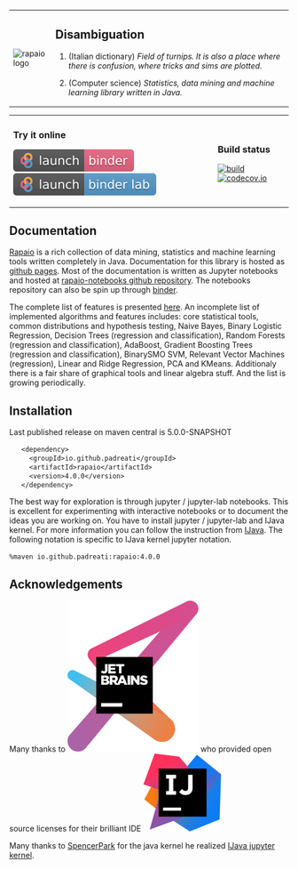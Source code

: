 
<table style="border: none">
<tr><td>

![rapaio logo](./docs/logo/logo-medium.png)
</td>
<td>

## Disambiguation

1.  (Italian dictionary) *Field of turnips. It is also a place 
where there is confusion, where tricks and sims are plotted.*

2.  (Computer science) *Statistics, data mining and machine learning 
library written in Java.*
</td>
</tr>
</table>
<table style="border: none">
<tr>
<td>

### Try it online
 
[![Launch rapaio with IJava binder jupyter](images/launch-binder.svg)](https://mybinder.org/v2/gh/padreati/rapaio-notebooks/master) 
[![Launch rapaio with IJava binder jupyter lab](images/launch-binder-lab.svg)](https://mybinder.org/v2/gh/padreati/rapaio-notebooks/master?urlpath=lab)
</td>
<td>

### Build status

[![build](https://github.com/padreati/rapaio/actions/workflows/maven.yml/badge.svg)](https://github.com/padreati/rapaio/actions/workflows/maven.yml/badge.svg)
[![codecov.io](https://codecov.io/github/padreati/rapaio/coverage.svg?branch=master)](https://codecov.io/github/padreati/rapaio?branch=master)
</td>
</tr>
</table>

## Documentation

[Rapaio](https://padreati.github.io/rapaio/) is a rich collection of data mining, statistics and machine learning tools written completely
in Java. Documentation for this library is hosted as [github pages](https://padreati.github.io/rapaio/). Most of the documentation is
written as Jupyter notebooks and hosted at
[rapaio-notebooks github repository](https://github.com/padreati/rapaio-notebooks). The notebooks repository can also be spin up
through [binder]().

The complete list of features is presented [here](https://padreati.github.io/rapaio/complete-library-features/). An incomplete list of
implemented algorithms and features includes: core statistical tools, common distributions and hypothesis testing, Naive Bayes, Binary
Logistic Regression, Decision Trees (regression and classification), Random Forests (regression and classification), AdaBoost, Gradient
Boosting Trees (regression and classification), BinarySMO SVM, Relevant Vector Machines (regression), Linear and Ridge Regression, PCA and
KMeans. Additionaly there is a fair share of graphical tools and linear algebra stuff. And the list is growing periodically.

## Installation

Last published release on maven central is 5.0.0-SNAPSHOT

       <dependency>
         <groupId>io.github.padreati</groupId>
         <artifactId>rapaio</artifactId>
         <version>4.0.0</version>
       </dependency>

The best way for exploration is through jupyter / jupyter-lab notebooks. This is excellent for experimenting with interactive notebooks or
to document the ideas you are working on. You have to install jupyter / jupyter-lab and IJava kernel. For more information you can follow
the instruction from
[IJava](https://github.com/SpencerPark/IJava#installing). The following notation is specific to IJava kernel jupyter notation.

    %maven io.github.padreati:rapaio:4.0.0  

## Acknowledgements

Many thanks to 
[![JetBrains](images/jetbrains-variant-3_logos/jetbrains-variant-3.svg)](https://www.jetbrains.com/?from=rapaio) 
who provided open source licenses for their brilliant IDE 
[![a](images/intellij-idea_logos/logo.svg)](https://www.jetbrains.com/?from=rapaio)
 
Many thanks to [SpencerPark](https://github.com/SpencerPark) for the java kernel he realized 
[IJava jupyter kernel](https://github.com/SpencerPark/IJava).

